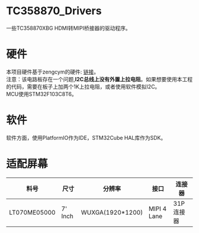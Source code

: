 # TC358870_Drivers
一些TC358870XBG HDMI转MIPI桥接器的驱动程序。  

# 硬件
本项目硬件基于zengcym的硬件: [链接](https://github.com/zengcym/HDMI-To-MIPI)。  
注意：该电路板存在一个问题,**I2C总线上没有外置上拉电阻**。如果想要使用本工程的代码，需要在板子上加两个1K上拉电阻，或者使用软件模拟I2C。  
MCU使用STM32F103C8T6。  

# 软件
软件方面，使用PlatformIO作为IDE，STM32Cube HAL库作为SDK。

# 适配屏幕
| 料号 | 尺寸 | 分辨率 | 接口 | 连接器 | 
| ---- | ---- | --- | --- | --- |
|LT070ME05000| 7' Inch| WUXGA(1920*1200)| MIPI 4 Lane | 31P 连接器 |
